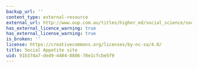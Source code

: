 ```yaml
---
backup_url: ''
content_type: external-resource
external_url: http://www.oup.com.au/titles/higher_ed/social_science/sociology/9780195551501
has_external_licence_warning: true
has_external_license_warning: true
is_broken: ''
license: https://creativecommons.org/licenses/by-nc-sa/4.0/
title: Social Appetite site
uid: 91b374a7-ded9-4404-8886-78e1cfcbe5f9
---
```

